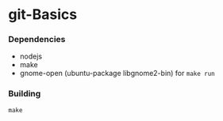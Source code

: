 git-Basics
=================

### Dependencies ###

* nodejs
* make
* gnome-open (ubuntu-package libgnome2-bin) for ``` make run ```

### Building ###

``` make ```
